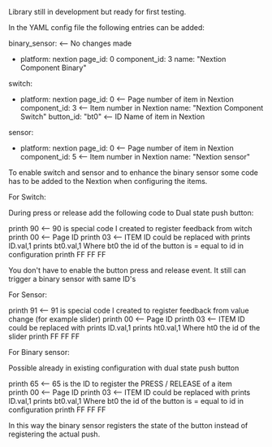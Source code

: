 
Library still in development but ready for first testing.

In the YAML config file the following entries can be added:

binary_sensor:  <-- No changes made
  - platform: nextion
    page_id: 0
    component_id: 3
    name: "Nextion Component Binary"

switch:
  - platform: nextion
    page_id: 0        <-- Page number of item in Nextion
    component_id: 3   <-- Item number in Nextion
    name: "Nextion Component Switch"
    button_id: "bt0"  <-- ID Name of item in Nextion

sensor:
  - platform: nextion
    page_id: 0        <-- Page number of item in Nextion
    component_id: 5   <-- Item number in Nextion
    name: "Nextion sensor"

To enable switch and sensor and to enhance the binary sensor some code has to be added to the Nextion when configuring the items.

For Switch:

During press or release add the following code to Dual state push button:

printh 90 <-- 90 is special code I created to register feedback from witch 
printh 00 <-- Page ID
printh 03 <-- ITEM ID could be replaced with prints ID.val,1
prints bt0.val,1 Where bt0 the id of the button is = equal to id in configuration
printh FF FF FF

You don't have to enable the button press and release event. It still can trigger a binary sensor with same ID's

For Sensor:

printh 91 <-- 91 is special code I created to register feedback from value change (for example slider)
printh 00 <-- Page ID
printh 03 <-- ITEM ID could be replaced with prints ID.val,1
prints ht0.val,1 Where ht0 the id of the slider
printh FF FF FF

For Binary sensor:

Possible already in existing configuration with dual state push button

printh 65 <-- 65 is the ID to register the PRESS / RELEASE of a item  
printh 00 <-- Page ID
printh 03 <-- ITEM ID could be replaced with prints ID.val,1
prints bt0.val,1 Where bt0 the id of the button is = equal to id in configuration
printh FF FF FF

In this way the binary sensor registers the state of the button instead of registering the actual push. 